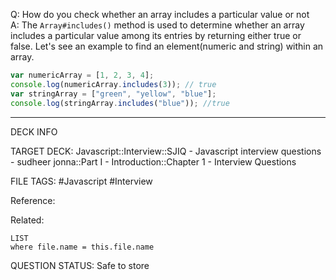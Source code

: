 Q: How do you check whether an array includes a particular value or not  
A: The `Array#includes()` method is used to determine whether an array includes a particular value among its entries by returning either true or false. Let's see an example to find an element(numeric and string) within an array.
```javascript
var numericArray = [1, 2, 3, 4];
console.log(numericArray.includes(3)); // true
var stringArray = ["green", "yellow", "blue"];
console.log(stringArray.includes("blue")); //true
```
<!--ID: 1693596697136-->

---

DECK INFO

TARGET DECK: Javascript::Interview::SJIQ - Javascript interview questions - sudheer jonna::Part I - Introduction::Chapter 1 - Interview Questions

FILE TAGS: #Javascript #Interview

Reference:

Related:

```dataview
LIST
where file.name = this.file.name
```

QUESTION STATUS: Safe to store
